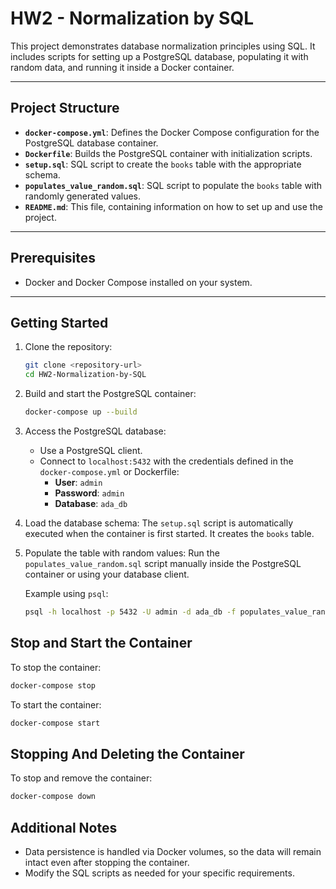 # HW2 - Normalization by SQL

This project demonstrates database normalization principles using SQL. It includes scripts for setting up a PostgreSQL database, populating it with random data, and running it inside a Docker container.

---

## Project Structure
- **`docker-compose.yml`**: Defines the Docker Compose configuration for the PostgreSQL database container.
- **`Dockerfile`**: Builds the PostgreSQL container with initialization scripts.
- **`setup.sql`**: SQL script to create the `books` table with the appropriate schema.
- **`populates_value_random.sql`**: SQL script to populate the `books` table with randomly generated values.
- **`README.md`**: This file, containing information on how to set up and use the project.

---

## Prerequisites
- Docker and Docker Compose installed on your system.

---

## Getting Started
1. Clone the repository:
   ```bash
   git clone <repository-url>
   cd HW2-Normalization-by-SQL
   ```

2. Build and start the PostgreSQL container:
   ```bash
   docker-compose up --build
   ```

3. Access the PostgreSQL database:
   - Use a PostgreSQL client.
   - Connect to `localhost:5432` with the credentials defined in the `docker-compose.yml` or Dockerfile:
     - **User**: `admin`
     - **Password**: `admin`
     - **Database**: `ada_db`

4. Load the database schema:
   The `setup.sql` script is automatically executed when the container is first started. It creates the `books` table.

5. Populate the table with random values:
   Run the `populates_value_random.sql` script manually inside the PostgreSQL container or using your database client.

   Example using `psql`:
   ```bash
   psql -h localhost -p 5432 -U admin -d ada_db -f populates_value_random.sql
   ```
## Stop and Start the Container
To stop the container:
```bash
docker-compose stop
```
To start the container:
```bash
docker-compose start
```

## Stopping And Deleting the Container
To stop and remove the container:
```bash
docker-compose down
```

## Additional Notes
- Data persistence is handled via Docker volumes, so the data will remain intact even after stopping the container.
- Modify the SQL scripts as needed for your specific requirements.